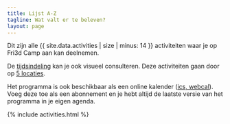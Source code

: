 ```yaml
---
title: Lijst A-Z
tagline: Wat valt er te beleven?
layout: page
---
```


Dit zijn alle {{ site.data.activities | size  | minus: 14 }} activiteiten waar je op Fri3d Camp aan kan deelnemen.

De <a href="tijdsindeling">tijdsindeling</a> kan je ook visueel consulteren. Deze activiteiten gaan door op <a href="locaties">5 locaties</a>.

Het programma is ook beschikbaar als een online kalender (<a href="programma.ics">ics, </a> <a href="webcal://fri3d.be/programma/programma.ics">webcal</a>). Voeg deze toe als een abonnement en je hebt altijd de laatste versie van het programma in je eigen agenda.

<div class="row">
<div class="col-md-12">
{% include activities.html %}
</div>
</div>
